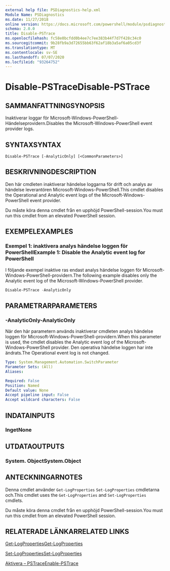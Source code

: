 ```yaml
---
external help file: PSDiagnostics-help.xml
Module Name: PSDiagnostics
ms.date: 11/27/2018
online version: https://docs.microsoft.com/powershell/module/psdiagnostics/disable-pstrace?view=powershell-5.1&WT.mc_id=ps-gethelp
schema: 2.0.0
title: Disable-PSTrace
ms.openlocfilehash: fc58e0bcfdd0b4ee7c7ee383b44f7d7f428c34c0
ms.sourcegitcommit: 9b28fb9a3d72655bb63f62af18b3a5af6a05cd3f
ms.translationtype: MT
ms.contentlocale: sv-SE
ms.lasthandoff: 07/07/2020
ms.locfileid: "93264752"
---
```

# <span data-ttu-id="c2b3c-102">Disable-PSTrace</span><span class="sxs-lookup"><span data-stu-id="c2b3c-102">Disable-PSTrace</span></span>

## <span data-ttu-id="c2b3c-103">SAMMANFATTNING</span><span class="sxs-lookup"><span data-stu-id="c2b3c-103">SYNOPSIS</span></span>
<span data-ttu-id="c2b3c-104">Inaktiverar loggar för Microsoft-Windows-PowerShell-Händelseprovidern.</span><span class="sxs-lookup"><span data-stu-id="c2b3c-104">Disables the Microsoft-Windows-PowerShell event provider logs.</span></span>

## <span data-ttu-id="c2b3c-105">SYNTAX</span><span class="sxs-lookup"><span data-stu-id="c2b3c-105">SYNTAX</span></span>

```
Disable-PSTrace [-AnalyticOnly] [<CommonParameters>]
```

## <span data-ttu-id="c2b3c-106">BESKRIVNING</span><span class="sxs-lookup"><span data-stu-id="c2b3c-106">DESCRIPTION</span></span>

<span data-ttu-id="c2b3c-107">Den här cmdleten inaktiverar händelse loggarna för drift och analys av händelse leverantören Microsoft-Windows-PowerShell.</span><span class="sxs-lookup"><span data-stu-id="c2b3c-107">This cmdlet disables the Operational and Analytic event logs of the Microsoft-Windows-PowerShell event provider.</span></span>

<span data-ttu-id="c2b3c-108">Du måste köra denna cmdlet från en upphöjd PowerShell-session.</span><span class="sxs-lookup"><span data-stu-id="c2b3c-108">You must run this cmdlet from an elevated PowerShell session.</span></span>

## <span data-ttu-id="c2b3c-109">EXEMPEL</span><span class="sxs-lookup"><span data-stu-id="c2b3c-109">EXAMPLES</span></span>

### <span data-ttu-id="c2b3c-110">Exempel 1: inaktivera analys händelse loggen för PowerShell</span><span class="sxs-lookup"><span data-stu-id="c2b3c-110">Example 1: Disable the Analytic event log for PowerShell</span></span>

<span data-ttu-id="c2b3c-111">I följande exempel inaktive ras endast analys händelse loggen för Microsoft-Windows-PowerShell-providern.</span><span class="sxs-lookup"><span data-stu-id="c2b3c-111">The following example disables only the Analytic event log of the Microsoft-Windows-PowerShell provider.</span></span>

```powershell
Disable-PSTrace -AnalyticOnly
```

## <span data-ttu-id="c2b3c-112">PARAMETRAR</span><span class="sxs-lookup"><span data-stu-id="c2b3c-112">PARAMETERS</span></span>

### <span data-ttu-id="c2b3c-113">-AnalyticOnly</span><span class="sxs-lookup"><span data-stu-id="c2b3c-113">-AnalyticOnly</span></span>

<span data-ttu-id="c2b3c-114">När den här parametern används inaktiverar cmdleten analys händelse loggen för Microsoft-Windows-PowerShell-providern.</span><span class="sxs-lookup"><span data-stu-id="c2b3c-114">When this parameter is used, the cmdlet disables the Analytic event log of the Microsoft-Windows-PowerShell provider.</span></span> <span data-ttu-id="c2b3c-115">Den operativa händelse loggen har inte ändrats.</span><span class="sxs-lookup"><span data-stu-id="c2b3c-115">The Operational event log is not changed.</span></span>

```yaml
Type: System.Management.Automation.SwitchParameter
Parameter Sets: (All)
Aliases:

Required: False
Position: Named
Default value: None
Accept pipeline input: False
Accept wildcard characters: False
```

## <span data-ttu-id="c2b3c-116">INDATA</span><span class="sxs-lookup"><span data-stu-id="c2b3c-116">INPUTS</span></span>

### <span data-ttu-id="c2b3c-117">Inget</span><span class="sxs-lookup"><span data-stu-id="c2b3c-117">None</span></span>

## <span data-ttu-id="c2b3c-118">UTDATA</span><span class="sxs-lookup"><span data-stu-id="c2b3c-118">OUTPUTS</span></span>

### <span data-ttu-id="c2b3c-119">System. Object</span><span class="sxs-lookup"><span data-stu-id="c2b3c-119">System.Object</span></span>

## <span data-ttu-id="c2b3c-120">ANTECKNINGAR</span><span class="sxs-lookup"><span data-stu-id="c2b3c-120">NOTES</span></span>

<span data-ttu-id="c2b3c-121">Denna cmdlet använder `Get-LogProperties` `Set-LogProperties` cmdletarna och.</span><span class="sxs-lookup"><span data-stu-id="c2b3c-121">This cmdlet uses the `Get-LogProperties` and `Set-LogProperties` cmdlets.</span></span>

<span data-ttu-id="c2b3c-122">Du måste köra denna cmdlet från en upphöjd PowerShell-session.</span><span class="sxs-lookup"><span data-stu-id="c2b3c-122">You must run this cmdlet from an elevated PowerShell session.</span></span>

## <span data-ttu-id="c2b3c-123">RELATERADE LÄNKAR</span><span class="sxs-lookup"><span data-stu-id="c2b3c-123">RELATED LINKS</span></span>

[<span data-ttu-id="c2b3c-124">Get-LogProperties</span><span class="sxs-lookup"><span data-stu-id="c2b3c-124">Get-LogProperties</span></span>](Get-LogProperties.md)

[<span data-ttu-id="c2b3c-125">Set-LogProperties</span><span class="sxs-lookup"><span data-stu-id="c2b3c-125">Set-LogProperties</span></span>](Set-LogProperties.md)

[<span data-ttu-id="c2b3c-126">Aktivera – PSTrace</span><span class="sxs-lookup"><span data-stu-id="c2b3c-126">Enable-PSTrace</span></span>](Enable-PSTrace.md)
